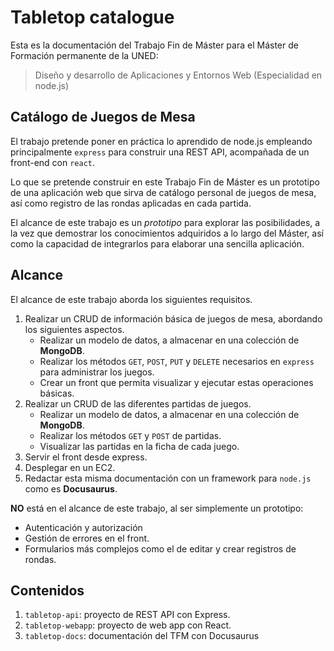 # Tabletop catalogue

Esta es la documentación del Trabajo Fin de Máster para el Máster de Formación permanente de la UNED:

> Diseño y desarrollo de Aplicaciones y Entornos Web (Especialidad en node.js)


## Catálogo de Juegos de Mesa

El trabajo pretende poner en práctica lo aprendido de node.js empleando principalmente `express` para construir una REST API, acompañada de un front-end con `react`.

Lo que se pretende construir en este Trabajo Fin de Máster es un prototipo de una aplicación web que sirva de catálogo personal de juegos de mesa, así como registro de las rondas aplicadas en cada partida. 

El alcance de este trabajo es un *prototipo* para explorar las posibilidades, a la vez que demostrar los conocimientos adquiridos a lo largo del Máster, así como la capacidad de integrarlos para elaborar una sencilla aplicación.

## Alcance

El alcance de este trabajo aborda los siguientes requisitos.

1. Realizar un CRUD de información básica de juegos de mesa, abordando los siguientes aspectos.
    * Realizar un modelo de datos, a almacenar en una colección de **MongoDB**.
    * Realizar los métodos `GET`, `POST`, `PUT` y `DELETE` necesarios en `express` para administrar los juegos.
    * Crear un front que permita visualizar y ejecutar estas operaciones básicas.
2. Realizar un CRUD de las diferentes partidas de juegos.
    * Realizar un modelo de datos, a almacenar en una colección de **MongoDB**.
    * Realizar los métodos `GET` y `POST` de partidas.
    * Visualizar las partidas en la ficha de cada juego.
3. Servir el front desde express.
4. Desplegar en un EC2.
5. Redactar esta misma documentación con un framework para `node.js` como es **Docusaurus**.

**NO** está en el alcance de este trabajo, al ser simplemente un prototipo:

* Autenticación y autorización
* Gestión de errores en el front.
* Formularios más complejos como el de editar y crear registros de rondas.

## Contenidos

1. `tabletop-api`: proyecto de REST API con Express.
2. `tabletop-webapp`: proyecto de web app con React.
3. `tabletop-docs`: documentación del TFM con Docusaurus